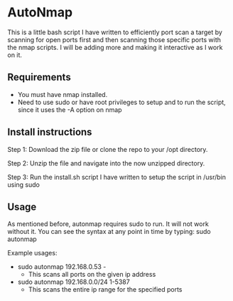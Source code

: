 # AutoNmap

This is a little bash script I have written to efficiently port scan a target by scanning for open ports first and then scanning those specific ports with the nmap scripts. I will be adding more and making it interactive as I work on it.

## Requirements

- You must have nmap installed.
- Need to use sudo or have root privileges to setup and to run the script, since it uses the -A option on nmap

## Install instructions

Step 1: Download the zip file or clone the repo to your /opt directory.

Step 2: Unzip the file and navigate into the now unzipped directory.

Step 3: Run the install.sh script I have written to setup the script in /usr/bin using sudo

## Usage

As mentioned before, autonmap requires sudo to run. It will not work without it. You can see the syntax at any point in time by typing: sudo autonmap

Example usages: <br />
- sudo autonmap 192.168.0.53 -
	- This scans all ports on the given ip address
- sudo autonmap 192.168.0.0/24 1-5387
	- This scans the entire ip range for the specified ports
